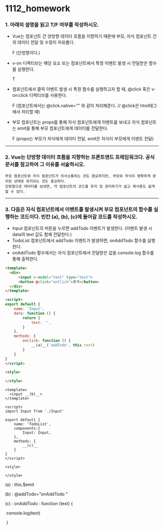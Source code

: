 # 1112_homework

### 1. 아래의 설명을 읽고 T/F 여부를 작성하시오.

- Vue는 컴포넌트 간 양방향 데이터 흐름을 지향하기 때문에 부모, 자식 컴포넌트 간의 데이터 전달 및 수정이 자유롭다.

  F (단방향이다.)

- v-on 디렉티브는 해당 요소 또는 컴포넌트에서 특정 이벤트 발생 시 전달받은 함수를 실행한다.

  T

- 컴포넌트에서 클릭 이벤트 발생 시 특정 함수를 실행하고자 할 때, @click 혹은 v-on:click 디렉티브를 사용한다.

  F (컴포넌트에서는 @click.native="" 와 같이 처리해준다. // @click은 html태그에서 처리할 때)

- 부모 컴포넌트는 props를 통해 자식 컴포넌트에게 이벤트를 보내고 자식 컴포넌트는 emit을 통해 부모 컴포넌트에게 데이터를 전달한다.

  F (props는 부모가 자식에게 데이터 전달, emit은 자식이 부모에게 이벤트 전달)


---

### 2. Vue는 단방향 데이터 흐름을 지향하는 프론트엔드 프레임워크다. 공식문서를 참고하여 그 이유를 서술하시오.

```
부모 컴포넌트와 자식 컴포넌트가 의사소통하는 것도 중요하지만, 부모와 자식이 명확하게 분리된 상태로 유지되는 것도 중요하다. 
단방향으로 데이터를 보내면, 각 컴포넌트의 코드를 유지 및 관리하기가 쉽고 재사용도 쉽게 할 수 있다.
```

---

### 3. 다음은 자식 컴포넌트에서 이벤트를 발생시켜 부모 컴포넌트의 함수를 실행하는 코드이다. 빈칸 (a), (b), (c)에 들어갈 코드를 작성하시오.

- Input 컴포넌트의 버튼을 누르면 addTodo 이벤트가 발생한다. (이벤트 발생 시 data의 text 값도 함께 전달한다.)
- TodoList 컴포넌트에서 addTodo 이벤트가 발생하면, onAddTodo 함수를 실행한다.
- onAddTodo 함수에서는 자식 컴포넌트에서 전달받은 값을 console.log 함수를 통해 출력한다.

```html
<template>
  <div>
      <input v-model="text" type="text">
      <button @click="onClick">추가</button>
  </div>
</template>

<script>
export default {
    name: 'Input',
    data: function () {
        return {
            text: '',
        }
    },
    methods: {
        onclick: function () {
            __(a)__('addTodo', this.text)
        }
    }
}
</script>

<style>

</style>
```

```vue
<template>
  <input __(b)__>
</template>

<script>
import Input from './Input'

export default {
    name: 'TodoList',
    components:{
        Input: Input,
    },
    methods: {
        __(c)__
    }
}
</script>

<style>

</style>
```

(a) : this.$emit

(b) : @addTodo="onAddTodo "

(c) : onAddTodo : function (text) {

​			console.log(text)

​		}

